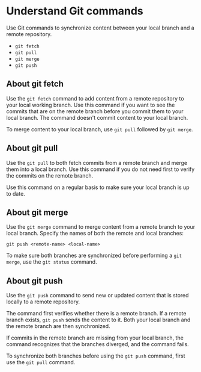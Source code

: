 # Understand Git commands

Use Git commands to synchronize content between your local branch and a remote repository.

- `git fetch`
- `git pull`
- `git merge`
- `git push`

## About git fetch

Use the `git fetch` command to add content from a remote repository to your local working branch. Use this command if you want to see the commits that are on the remote branch before you commit them to your local branch. The command doesn't commit content to your local branch. 

To merge content to your local branch, use `git pull` followed by `git merge`.

## About git pull

Use the `git pull` to both fetch commits from a remote branch and merge them into a local branch. Use this command if you do not need first to verify the commits on the remote branch.

Use this command on a regular basis to make sure your local branch is up to date. 

## About git merge

Use the `git merge` command to merge content from a remote branch to your local branch. Specify the names of both the remote and local branches:

`git push <remote-name> <local-name>`

To make sure both branches are synchronized before performing a `git merge`, use the `git status` command.

## About git push

Use the `git push` command to send new or updated content that is stored locally to a remote repository. 

The command first verifies whether there is a remote branch. If a remote branch exists, `git push` sends the content to it. Both your local branch and the remote branch are then synchronized.

If commits in the remote branch are missing from your local branch, the command  recognizes that the branches diverged, and the command fails.

To synchronize both branches before using the `git push` command, first use the `git pull` command.

